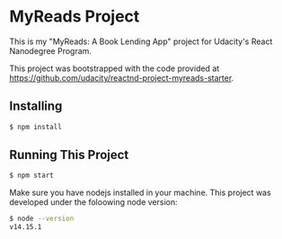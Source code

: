 # MyReads Project

This is my "MyReads: A Book Lending App" project for Udacity's React Nanodegree Program.

This project was bootstrapped with the code provided at <https://github.com/udacity/reactnd-project-myreads-starter>.

## Installing

```bash
$ npm install
```

## Running This Project

```bash
$ npm start
```

Make sure you have nodejs installed in your machine. This project was developed under the foloowing node version:

```bash
$ node --version
v14.15.1
```